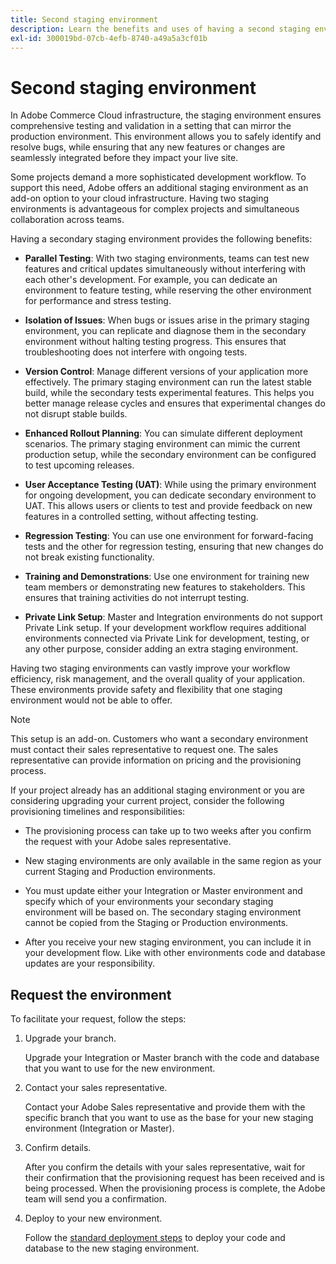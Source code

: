 ```yaml
---
title: Second staging environment
description: Learn the benefits and uses of having a second staging environment for parallel testing, issue isolation, version control, and more.
exl-id: 300019bd-07cb-4efb-8740-a49a5a3cf01b
---
```

# Second staging environment

In Adobe Commerce Cloud infrastructure, the staging environment ensures comprehensive testing and validation in a setting that can mirror the production environment. This environment allows you to safely identify and resolve bugs, while ensuring that any new features or changes are seamlessly integrated before they impact your live site.

Some projects demand a more sophisticated development workflow. To support this need, Adobe offers an additional staging environment as an add-on option to your cloud infrastructure. Having two staging environments is advantageous for complex projects and simultaneous collaboration across teams. 

Having a secondary staging environment provides the following benefits:

- **Parallel Testing**: With two staging environments, teams can test new features and critical updates simultaneously without interfering with each other's development. For example, you can dedicate an environment to feature testing, while reserving the other environment for performance and stress testing.

- **Isolation of Issues**: When bugs or issues arise in the primary staging environment, you can replicate and diagnose them in the secondary environment without halting testing progress. This ensures that troubleshooting does not interfere with ongoing tests.

- **Version Control**: Manage different versions of your application more effectively. The primary staging environment can run the latest stable build, while the secondary tests experimental features. This helps you better manage release cycles and ensures that experimental changes do not disrupt stable builds.

- **Enhanced Rollout Planning**: You can simulate different deployment scenarios. The primary staging environment can mimic the current production setup, while the secondary environment can be configured to test upcoming releases.

- **User Acceptance Testing (UAT)**: While using the primary environment for ongoing development, you can dedicate secondary environment to UAT. This allows users or clients to test and provide feedback on new features in a controlled setting, without affecting testing.

- **Regression Testing**: You can use one environment for forward-facing tests and the other for regression testing, ensuring that new changes do not break existing functionality.

- **Training and Demonstrations**: Use one environment for training new team members or demonstrating new features to stakeholders. This ensures that training activities do not interrupt testing.

- **Private Link Setup**: Master and Integration environments do not support Private Link setup. If your development workflow requires additional environments connected via Private Link for development, testing, or any other purpose, consider adding an extra staging environment.

Having two staging environments can vastly improve your workflow efficiency, risk management, and the overall quality of your application. These environments provide safety and flexibility that one staging environment would not be able to offer.

>[!NOTE]
>
>This setup is an add-on. Customers who want a secondary environment must contact their sales representative to request one. The sales representative can provide information on pricing and the provisioning process.

If your project already has an additional staging environment or you are considering upgrading your current project, consider the following provisioning timelines and responsibilities:

- The provisioning process can take up to two weeks after you confirm the request with your Adobe sales representative.

- New staging environments are only available in the same region as your current Staging and Production environments.

- You must update either your Integration or Master environment and specify which of your environments your secondary staging environment will be based on. The secondary staging environment cannot be copied from the Staging or Production environments.

- After you receive your new staging environment, you can include it in your development flow. Like with other environments code and database updates are your responsibility.

## Request the environment

To facilitate your request, follow the steps:

1. Upgrade your branch.

   Upgrade your Integration or Master branch with the code and database that you want to use for the new environment.

1. Contact your sales representative.

   Contact your Adobe Sales representative and provide them with the specific branch that you want to use as the base for your new staging environment (Integration or Master).

1. Confirm details.

   After you confirm the details with your sales representative, wait for their confirmation that the provisioning request has been received and is being processed. When the provisioning process is complete, the Adobe team will send you a confirmation.

1. Deploy to your new environment.

   Follow the [standard deployment steps](../deploy/staging-production.md) to deploy your code and database to the new staging environment.
